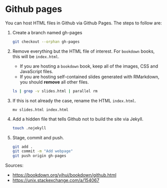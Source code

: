 # Github pages

You can host HTML files in Github via Github Pages. The steps to follow are:

1. Create a branch named gh-pages

    ```bash
    git checkout --orphan gh-pages
    ```

1. Remove everything but the HTML file of interest. For `bookdown` books, this will be `index.html`.
    - If you are hosting a `bookdown` book, keep all of the images, CSS and JavaScript files.
    - If you are hosting self-contained slides generated with RMarkdown, you should **remove** all other files.

    ```bash
    ls | grep -v slides.html | parallel rm
    ```

1. If this is not already the case, rename the HTML `index.html`.

    ```shell
    mv slides.html index.html
    ```

1. Add a hidden file that tells Github not to build the site via Jekyll.

    ```bash
    touch .nojekyll
    ```

1. Stage, commit and push.

    ```bash
    git add .
    git commit -m "Add webpage"
    git push origin gh-pages
    ```


Sources:

- https://bookdown.org/yihui/bookdown/github.html
- https://unix.stackexchange.com/a/154067
